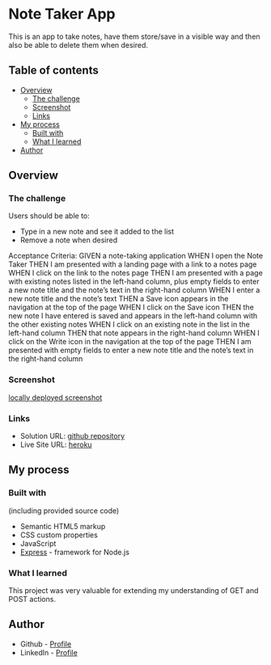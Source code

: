 # Note Taker App

This is an app to take notes, have them store/save in a visible way and then also be able to delete them when desired. 

## Table of contents

- [Overview](#overview)
  - [The challenge](#the-challenge)
  - [Screenshot](#screenshot)
  - [Links](#links)
- [My process](#my-process)
  - [Built with](#built-with)
  - [What I learned](#what-i-learned)
- [Author](#author)

## Overview

### The challenge

Users should be able to:

- Type in a new note and see it added to the list
- Remove a note when desired

Acceptance Criteria:
GIVEN a note-taking application
WHEN I open the Note Taker
THEN I am presented with a landing page with a link to a notes page
WHEN I click on the link to the notes page
THEN I am presented with a page with existing notes listed in the left-hand column, plus empty fields to enter a new note title and the note’s text in the right-hand column
WHEN I enter a new note title and the note’s text
THEN a Save icon appears in the navigation at the top of the page
WHEN I click on the Save icon
THEN the new note I have entered is saved and appears in the left-hand column with the other existing notes
WHEN I click on an existing note in the list in the left-hand column
THEN that note appears in the right-hand column
WHEN I click on the Write icon in the navigation at the top of the page
THEN I am presented with empty fields to enter a new note title and the note’s text in the right-hand column

### Screenshot

[locally deployed screenshot](./public/assets/image/screenshot-local.png)

### Links

- Solution URL: [github repository](https://github.com/mariahw4/11-notes-taker)
- Live Site URL: [heroku](https://your-live-site-url.com)

## My process

### Built with
 (including provided source code)

- Semantic HTML5 markup
- CSS custom properties
- JavaScript
- [Express](https://expressjs.com/) - framework for Node.js

### What I learned

  This project was very valuable for extending my understanding of GET and POST actions.  

## Author

- Github - [Profile](https://github.com/mariahw4)
- LinkedIn - [Profile](https://www.linkedin.com/in/mariah-wear-7b1630255/)
